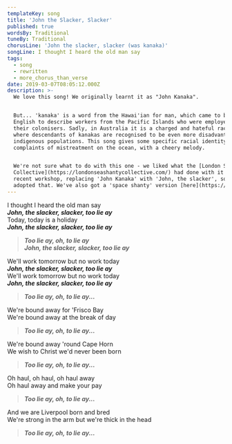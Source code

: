 ```yaml
---
templateKey: song
title: 'John the Slacker, Slacker'
published: true
wordsBy: Traditional
tuneBy: Traditional
chorusLine: 'John the slacker, slacker (was kanaka)'
songLine: I thought I heard the old man say
tags:
  - song
  - rewritten
  - more_chorus_than_verse
date: 2019-03-07T08:05:12.000Z
description: >-
  We love this song! We originally learnt it as "John Kanaka".


  But... 'kanaka' is a word from the Hawai'ian for man, which came to be used in
  English to describe workers from the Pacific Islands who were employed by
  their colonisers. Sadly, in Australia it is a charged and hateful racist term,
  where descendants of kanakas are recognised to be even more disadvantaged than
  indigenous populations. This song gives some specific racial identity to
  complaints of mistreatment on the ocean, with a cheery melody.


  We're not sure what to do with this one - we liked what the [London Sea Shanty
  Collective](https://londonseashantycollective.com/) had done with it at a
  recent workshop, replacing 'John Kanaka' with 'John, the slacker', so we've
  adopted that. We've also got a 'space shanty' version [here](https://www.auntieshanty.org/songs/ben-kenobi-nobi/) 
---
```

I thought I heard the old man say\
***John, the slacker, slacker, too lie ay***\
Today, today is a holiday\
***John, the slacker, slacker, too lie ay***

> ***Too lie ay, oh, to lie ay\
John, the slacker, slacker, too lie ay***

We'll work tomorrow but no work today\
***John, the slacker, slacker, too lie ay***\
We'll work tomorrow but no work today\
***John, the slacker, slacker, too lie ay***

> ***Too lie ay, oh, to lie ay...***

We're bound away for 'Frisco Bay\
We're bound away at the break of day

> ***Too lie ay, oh, to lie ay...***

We're bound away 'round Cape Horn\
We wish to Christ we'd never been born

> ***Too lie ay, oh, to lie ay...***

Oh haul, oh haul, oh haul away\
Oh haul away and make your pay

> ***Too lie ay, oh, to lie ay...***

And we are Liverpool born and bred\
We're strong in the arm but we're thick in the head

> ***Too lie ay, oh, to lie ay...***
